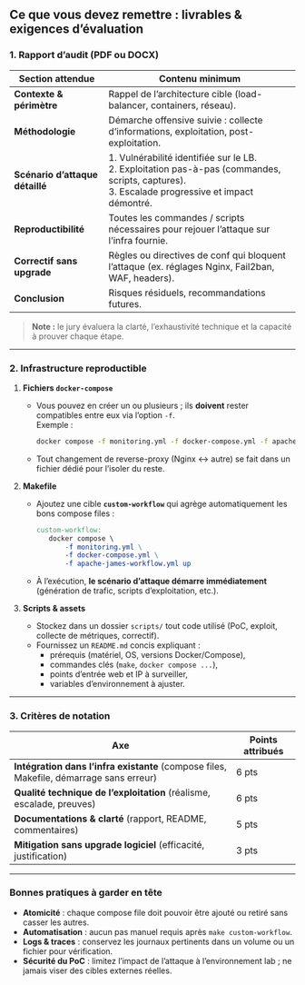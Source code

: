 ## Ce que vous devez remettre : livrables & exigences d’évaluation

### 1. Rapport d’audit (PDF ou DOCX)

| Section attendue | Contenu minimum |
|------------------|-----------------|
| **Contexte & périmètre** | Rappel de l’architecture cible (load-balancer, containers, réseau). |
| **Méthodologie** | Démarche offensive suivie : collecte d’informations, exploitation, post-exploitation. |
| **Scénario d’attaque détaillé** | 1. Vulnérabilité identifiée sur le LB.<br>2. Exploitation pas-à-pas (commandes, scripts, captures).<br>3. Escalade progressive et impact démontré. |
| **Reproductibilité** | Toutes les commandes / scripts nécessaires pour rejouer l’attaque sur l’infra fournie. |
| **Correctif sans upgrade** | Règles ou directives de conf qui bloquent l’attaque (ex. réglages Nginx, Fail2ban, WAF, headers). |
| **Conclusion** | Risques résiduels, recommandations futures. |

> **Note :** le jury évaluera la clarté, l’exhaustivité technique et la capacité à prouver chaque étape.

---

### 2. Infrastructure reproductible

1. **Fichiers `docker-compose`**
   * Vous pouvez en créer un ou plusieurs ; ils **doivent** rester compatibles entre eux via l’option `-f`.  
     Exemple :  
     ```bash
     docker compose -f monitoring.yml -f docker-compose.yml -f apache-james-workflow.yml up
     ```
   * Tout changement de reverse-proxy (Nginx ↔︎ autre) se fait dans un fichier dédié pour l’isoler du reste.

2. **Makefile**

   * Ajoutez une cible **`custom-workflow`** qui agrège automatiquement les bons compose files :

     ```makefile
     custom-workflow:
     	docker compose \
     		-f monitoring.yml \
     		-f docker-compose.yml \
     		-f apache-james-workflow.yml up
     ```

   * À l’exécution, **le scénario d’attaque démarre immédiatement** (génération de trafic, scripts d’exploitation, etc.).

3. **Scripts & assets**

   * Stockez dans un dossier `scripts/` tout code utilisé (PoC, exploit, collecte de métriques, correctif).  
   * Fournissez un `README.md` concis expliquant :
     * prérequis (matériel, OS, versions Docker/Compose),
     * commandes clés (`make`, `docker compose ...`),
     * points d’entrée web et IP à surveiller,
     * variables d’environnement à ajuster.

---

### 3. Critères de notation

| Axe | Points attribués |
|-----|-------------|
| **Intégration dans l’infra existante** (compose files, Makefile, démarrage sans erreur) | 6 pts |
| **Qualité technique de l’exploitation** (réalisme, escalade, preuves) | 6 pts |
| **Documentations & clarté** (rapport, README, commentaires) | 5 pts |
| **Mitigation sans upgrade logiciel** (efficacité, justification) | 3 pts |

---

### Bonnes pratiques à garder en tête

* **Atomicité** : chaque compose file doit pouvoir être ajouté ou retiré sans casser les autres.
* **Automatisation** : aucun pas manuel requis après `make custom-workflow`.
* **Logs & traces** : conservez les journaux pertinents dans un volume ou un fichier pour vérification.
* **Sécurité du PoC** : limitez l’impact de l’attaque à l’environnement lab ; ne jamais viser des cibles externes réelles.
